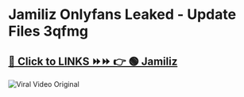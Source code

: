 
 # Jamiliz Onlyfans Leaked - Update Files 3qfmg

## <h2><a href="https://clipsfans.com/Jamiliz&ref=git">🔗 Click to LINKS ⏩⏩ 👉 🟢 Jamiliz </a></h2>

<a href="https://clipsfans.com/Jamiliz&ref=git" rel="nofollow" data-target="animated-image.originalLink"><img src="https://i.ibb.co.com/xMMVF88/686577567.gif" alt="Viral Video Original" style="max-width: 100%; display: inline-block;" data-target="animated-image.originalImage"></a>

